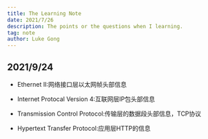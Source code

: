 ```yaml
---
title: The Learning Note 
date: 2021/7/26
description: The points or the questions when I learning.
tag: note
author: Luke Gong
---
```


## 2021/9/24
- Ethernet II:网络接口层以太网帧头部信息

- Internet Protocal Version 4:互联网层IP包头部信息

- Transmission Control Protocol:传输层的数据段头部信息，TCP协议

- Hypertext Transfer Protocol:应用层HTTP的信息




